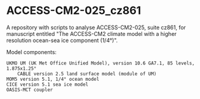 # ACCESS-CM2-025_cz861

A repository with scripts to analyse ACCESS-CM2-025, suite cz861, for manuscript entitled "The ACCESS-CM2 climate model with a higher resolution ocean-sea ice component (1/4°)".

Model components:

    UKMO UM (UK Met Office Unified Model), version 10.6 GA7.1, 85 levels, 1.875x1.25°
        CABLE version 2.5 land surface model (module of UM)
    MOM5 version 5.1, 1/4° ocean model
    CICE version 5.1 sea ice model
    OASIS-MCT coupler
